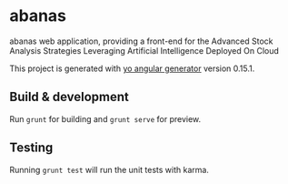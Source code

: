 # abanas
abanas web application, providing a front-end for the Advanced Stock Analysis Strategies Leveraging Artificial Intelligence Deployed On Cloud

This project is generated with [yo angular generator](https://github.com/yeoman/generator-angular)
version 0.15.1.

## Build & development

Run `grunt` for building and `grunt serve` for preview.

## Testing

Running `grunt test` will run the unit tests with karma.

